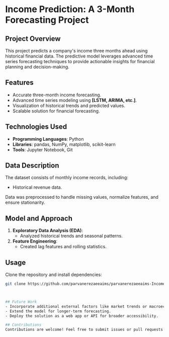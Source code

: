 # Income Prediction: A 3-Month Forecasting Project

## Project Overview
This project predicts a company's income three months ahead using historical financial data. The predictive model leverages advanced time series forecasting techniques to provide actionable insights for financial planning and decision-making.

## Features
- Accurate three-month income forecasting.
- Advanced time series modeling using **[LSTM, ARIMA, etc.]**.
- Visualization of historical trends and predicted values.
- Scalable solution for financial forecasting.

## Technologies Used
- **Programming Languages**: Python
- **Libraries**: pandas, NumPy, matplotlib, scikit-learn
- **Tools**: Jupyter Notebook, Git

## Data Description
The dataset consists of monthly income records, including:
- Historical revenue data.


Data was preprocessed to handle missing values, normalize features, and ensure stationarity.

## Model and Approach
1. **Exploratory Data Analysis (EDA)**:
   - Analyzed historical trends and seasonal patterns.
2. **Feature Engineering**:
   - Created lag features and rolling statistics.



## Usage
Clone the repository and install dependencies:
```bash
git clone https://github.com/parvanerezaeeaims/parvanerezaeeaims-Income-Prediction-A-3-Month-Forecasting-Project.git



## Future Work
- Incorporate additional external factors like market trends or macroeconomic indicators.
- Extend the model for longer-term forecasting.
- Deploy the solution as a web app or API for broader accessibility.

## Contributions
Contributions are welcome! Feel free to submit issues or pull requests.

